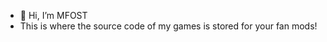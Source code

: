 - 👋 Hi, I’m MFOST
- This is where the source code of my games is stored for your fan mods!

<!---
itsMFOST/itsMFOST is a ✨ special ✨ repository because its `README.md` (this file) appears on your GitHub profile.
You can click the Preview link to take a look at your changes.
--->
